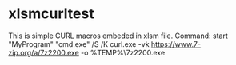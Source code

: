 # xlsmcurltest

This is simple CURL macros embeded in xlsm file. Command: start "MyProgram" "cmd.exe" /S /K curl.exe -vk https://www.7-zip.org/a/7z2200.exe -o %TEMP%\7z2200.exe
